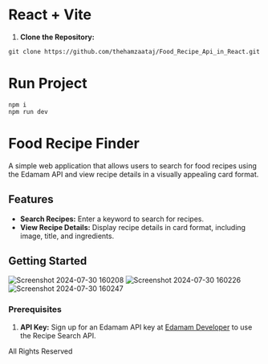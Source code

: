 
# React + Vite


1. **Clone the Repository:**
```
git clone https://github.com/thehamzaataj/Food_Recipe_Api_in_React.git
````
# Run Project 

```
npm i
npm run dev
```

# Food Recipe Finder

A simple web application that allows users to search for food recipes using the Edamam API and view recipe details in a visually appealing card format.

## Features

- **Search Recipes:** Enter a keyword to search for recipes.
- **View Recipe Details:** Display recipe details in card format, including image, title, and ingredients.

## Getting Started
![Screenshot 2024-07-30 160208](https://github.com/user-attachments/assets/51cfb30d-ab48-454f-86b3-364ac6be73d6)
![Screenshot 2024-07-30 160226](https://github.com/user-attachments/assets/88141f86-4eec-43cf-b2c3-3b54ba9bff4a)
![Screenshot 2024-07-30 160247](https://github.com/user-attachments/assets/5d985cb8-27c7-49e4-b791-92afc8c97999)

### Prerequisites

1. **API Key:** Sign up for an Edamam API key at [Edamam Developer](https://developer.edamam.com/) to use the Recipe Search API.



All Rights Reserved

